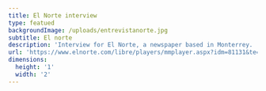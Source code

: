 ```yaml
---
title: El Norte interview
type: featued
backgroundImage: /uploads/entrevistanorte.jpg
subtitle: El norte
description: 'Interview for El Norte, a newspaper based in Monterrey. '
url: 'https://www.elnorte.com/libre/players/mmplayer.aspx?idm=81131&te=100&ap=1&c=16'
dimensions:
  height: '1'
  width: '2'
---
```


